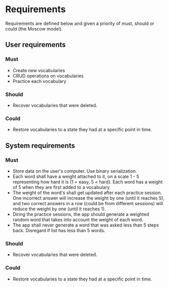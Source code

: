 # Requirements
Requirements are defined below and given a priority of must, should or could (the Moscow model).

## User requirements

### Must
* Create new vocabularies
* CRUD operations on vocabularies
* Practice each vocabulary

### Should
* Recover vocabularies that were deleted.

### Could
* Restore vocabularies to a state they had at a specific point in time.

## System requirements

### Must
* Store data on the user's computer. Use binary serialization.
* Each word shall have a weight attached to it, on a scale 1 - 5 representing how hard it is (1 = easy, 5 = hard). Each word has a weight of 5 when they are first added to a vocabulary.
* The weight of the word's shall get updated after each practice session. One incorrect answer will increase the weight by one (until it reaches 5), and two correct answers in a row (could be from different sessions) will reduce the weight by one (until it reaches 1).
* Diring the practice sessions, the app should generate a weighted random word that takes into account the weight of each word.
* The app shall never generate a word that was asked less than 5 steps back. Disregard if list has less than 5 words.

### Should
* Recover vocabularies that were deleted.

### Could
* Restore vocabularies to a state they had at a specific point in time.